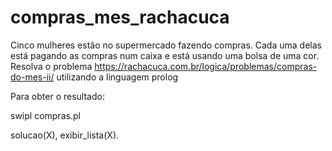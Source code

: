 # compras_mes_rachacuca

Cinco mulheres estão no supermercado fazendo compras. Cada uma delas está pagando as compras num caixa e está usando uma bolsa de uma cor.
Resolva o problema https://rachacuca.com.br/logica/problemas/compras-do-mes-ii/ utilizando a linguagem prolog

Para obter o resultado:

swipl compras.pl

solucao(X), exibir_lista(X).
